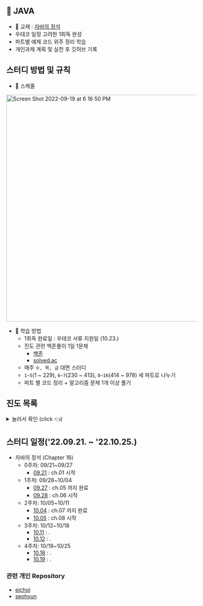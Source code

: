 
## **📌 JAVA**
*  📖 교재 : [자바의 정석](https://m.yes24.com/UsedShopHub/Hub/24259565)
  * 우테코 일정 고려한 1회독 완성
  * 파트별 예제 코드 위주 정리 학습
* 개인과제 계획 및 실천 후 깃허브 기록

## **스터디 방법 및 규칙**

* :calendar: 스케줄

<img width="600" alt="Screen Shot 2022-09-19 at 6 16 50 PM" src="https://user-images.githubusercontent.com/87407504/190987625-a1e69272-4191-4e89-8f53-1197126c0a03.png">


* :book: 학습 방법
  * 1회독 완료일 : 우테코 서류 지원일 (10.23.)
  * 진도 관련 백준풀이 1일 1문제
    *   [백준](https://www.acmicpc.net/step)
    *   [solved.ac](https://solved.ac)
  * 매주 `수, 목, 금` 대면 스터디 
  * `1~5`(1 ~ 229), `6~7`(230 ~ 413), `8~16`(414 ~ 978) 세 파트로 나누기
  * 파트 별 코드 정리 + 알고리즘 문제 1개 이상 풀기
    
## **진도 목록**

<details>
<summary>  눌러서 확인 (click 👈)  </summary>
 
 ![KakaoTalk_Photo_2022-09-21-16-30-33](https://user-images.githubusercontent.com/87407504/191442538-ed0de708-0dcf-48c1-8d3e-856a9b124f3f.jpeg)

</details>
    
## **스터디 일정('22.09.21. ~ '22.10.25.)**
* 자바의 정석 (Chapter 16)
  * 0주차: 09/21~09/27
    * [09.21]() : ch.01 시작
  * 1주차: 09/28~10/04 
    * [09.27]() : ch.05 까지 완료
    * [09.28]() : ch.06 시작
  * 2주차: 10/05~10/11
    * [10.04]() : ch.07 까지 완료
    * [10.05]() : ch.08 시작
  * 3주차: 10/12~10/18
    * [10.11]() : .
    * [10.12]() : .
  * 4주차: 10/19~10/25
    * [10.18]() : .
    * [10.19]() : .

### 관련 개인 Repository
  * [ejchoi](https://github.com/Ejaeda)
  * [seohyun](https://github.com/Kang-SeoHyun)


